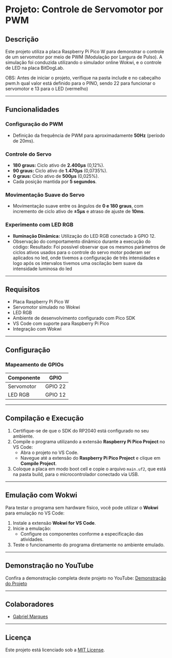 # Projeto: Controle de Servomotor por PWM

## Descrição
Este projeto utiliza a placa Raspberry Pi Pico W para demonstrar o controle de um servomotor por meio de PWM (Modulação por Largura de Pulso). A simulação foi conduzida utilizando o simulador online Wokwi, e o controle de LED na placa BitDogLab.

OBS: Antes de iniciar o projeto, verifique na pasta include e no cabeçalho pwm.h qual valor está definido para o PINO, sendo 22 para funcionar o servomotor e 13 para o LED (vermelho)

---

## Funcionalidades

### Configuração do PWM
- Definição da frequência de PWM para aproximadamente **50Hz** (período de 20ms).

### Controle do Servo
- **180 graus:** Ciclo ativo de **2.400µs** (0,12%).
- **90 graus:** Ciclo ativo de **1.470µs** (0,0735%).
- **0 graus:** Ciclo ativo de **500µs** (0,025%).
- Cada posição mantida por **5 segundos**.

### Movimentação Suave do Servo
- Movimentação suave entre os ângulos de **0 e 180 graus**, com incremento de ciclo ativo de **±5µs** e atraso de ajuste de **10ms**.

### Experimento com LED RGB
- **Iluminação Dinâmica:** Utilização do LED RGB conectado à GPIO 12.
- Observação do comportamento dinâmico durante a execução do código:
  Resultado: Foi possível observar que os mesmos parâmetros de ciclos ativos usados para o controle do servo motor poderam ser aplicados no led, onde tivemos a configuração de três intensidades e logo após os intervalos tivemos uma oscilação bem suave da intensidade luminosa do led

---

## Requisitos

- Placa Raspberry Pi Pico W
- Servomotor simulado no Wokwi
- LED RGB
- Ambiente de desenvolvimento configurado com Pico SDK
- VS Code com suporte para Raspberry Pi Pico
- Integração com Wokwi

---

## Configuração

### Mapeamento de GPIOs

| Componente    | GPIO |
|---------------|------|
| Servomotor    | GPIO 22 |
| LED RGB       | GPIO 12 |

---

## Compilação e Execução

1. Certifique-se de que o SDK do RP2040 está configurado no seu ambiente.
2. Compile o programa utilizando a extensão **Raspberry Pi Pico Project** no VS Code:
   - Abra o projeto no VS Code.
   - Navegue até a extensão do **Raspberry Pi Pico Project** e clique em **Compile Project**.
3. Coloque a placa em modo boot cell e copie o arquivo `main.uf2`, que está na pasta build, para o microcontrolador conectado via USB.

---

## Emulação com Wokwi

Para testar o programa sem hardware físico, você pode utilizar o **Wokwi** para emulação no VS Code:

1. Instale a extensão **Wokwi for VS Code**.
2. Inicie a emulação:
   - Configure os componentes conforme a especificação das atividades.
3. Teste o funcionamento do programa diretamente no ambiente emulado.

---

## Demonstração no YouTube

Confira a demonstração completa deste projeto no YouTube: [Demonstração do Projeto](https://www.youtube.com/watch?v=sBOSv5qsAYQ)

---

## Colaboradores

- [Gabriel Marques](https://github.com/Marques-svnt)

---

## Licença

Este projeto está licenciado sob a [MIT License](LICENSE).

